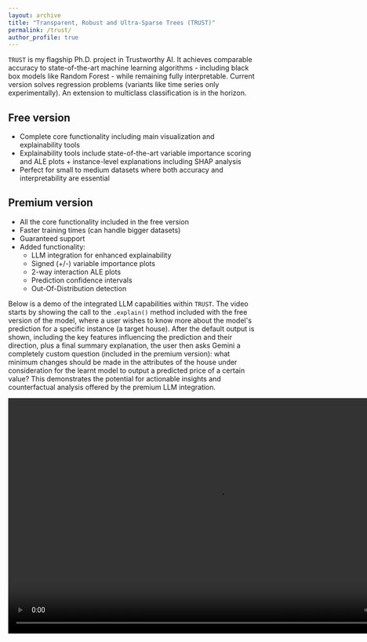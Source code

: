 ```yaml
---
layout: archive
title: "Transparent, Robust and Ultra-Sparse Trees (TRUST)"
permalink: /trust/
author_profile: true
---
```


`TRUST` is my flagship Ph.D. project in Trustworthy AI. 
It achieves comparable accuracy to state-of-the-art machine learning algorithms - including black box models like Random Forest - while remaining fully interpretable. 
Current version solves regression problems (variants like time series only experimentally). An extension to multiclass classification is in the horizon.

## Free version
- Complete core functionality including main visualization and explainability tools
- Explainability tools include state-of-the-art variable importance scoring and ALE plots + instance-level explanations including SHAP analysis
- Perfect for small to medium datasets where both accuracy and interpretability are essential

## Premium version
- All the core functionality included in the free version
- Faster training times (can handle bigger datasets)
- Guaranteed support
- Added functionality:
  - LLM integration for enhanced explainability
  - Signed (+/-) variable importance plots
  - 2-way interaction ALE plots
  - Prediction confidence intervals
  - Out-Of-Distribution detection

Below is a demo of the integrated LLM capabilities within `TRUST`. The video starts by showing the call to the `.explain()` method included with the free version of the model, where a user wishes to know more about the model's prediction for a specific instance (a target house). 
After the default output is shown, including the key features influencing the prediction and their direction, plus a final summary explanation, the user then asks Gemini a completely custom question (included in the premium version): what minimum changes should be made in the attributes of the house under consideration for the learnt model to output a predicted price of a certain value? This demonstrates the potential for actionable insights and counterfactual analysis offered by the premium LLM integration.

<video controls width="854" height="480">
  <source src="../files/TRUSTxGemini.mp4" type="video/mp4">
  Your browser does not support the video tag.
</video>
